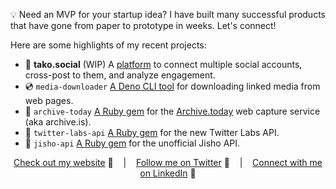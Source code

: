 :bulb: Need an MVP for your startup idea? I have built many successful products that have gone from paper to prototype in weeks. Let's connect!

Here are some highlights of my recent projects:

- :octopus: **tako.social** (WIP) A [platform](https://tako.social) to connect multiple social accounts, cross-post to them, and analyze engagement. 
- :cd: `media-downloader` [A Deno CLI tool](https://github.com/tomholford/media-downloader) for downloading linked media from web pages.
- :floppy_disk: `archive-today` [A Ruby gem](https://github.com/tomholford/archive-today) for the [Archive.today](https://archive.today) web capture service (aka archive.is).
- :gem: `twitter-labs-api` [A Ruby gem](https://github.com/tomholford/twitter-labs-api) for the new Twitter Labs API.
- :blue_book: `jisho-api` [A Ruby gem](https://github.com/tomholford/jisho-api) for the unofficial Jisho API.


<div align="middle">
  
[Check out my website][Website] :link: &nbsp;&nbsp;&nbsp;|&nbsp;&nbsp;&nbsp;
[Follow me on Twitter][Twitter] :speech_balloon: &nbsp;&nbsp;&nbsp;|&nbsp;&nbsp;&nbsp;
[Connect with me on LinkedIn][LinkedIn] :necktie:

</div>

<!--
Quick Link 
-->
[Website]:https://tholf.org/
[Twitter]:https://twitter.com/tholford0
[LinkedIn]:https://www.linkedin.com/in/tom-holford/
[GitHub]:https://github.com/tomholford
